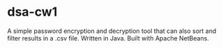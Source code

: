 # dsa-cw1
 
 A simple password encryption and decryption tool that can also sort and filter results in a .csv file.
 Written in Java. Built with Apache NetBeans.

